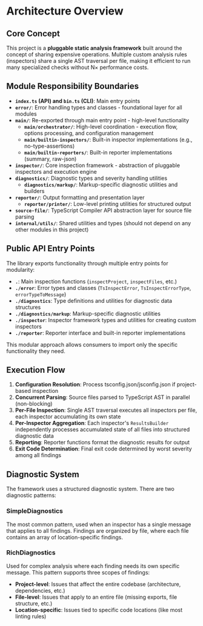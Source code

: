 # Architecture Overview

## Core Concept

This project is a **pluggable static analysis framework** built around the concept of sharing expensive operations.
Multiple custom analysis rules (inspectors) share a single AST traversal per file,
making it efficient to run many specialized checks without N× performance costs.

## Module Responsibility Boundaries

- **`index.ts` (API) and `bin.ts` (CLI)**: Main entry points
- **`error/`**: Error handling types and classes - foundational layer for all modules
- **`main/`**: Re-exported through main entry point - high-level functionality
  - **`main/orchestrator/`**: High-level coordination - execution flow, options processing, and configuration management
  - **`main/builtin-inspectors/`**: Built-in inspector implementations (e.g., no-type-assertions)
  - **`main/builtin-reporters/`**: Built-in reporter implementations (summary, raw-json)
- **`inspector/`**: Core inspection framework - abstraction of pluggable inspectors and execution engine
- **`diagnostics/`**: Diagnostic types and severity handling utilities
  - **`diagnostics/markup/`**: Markup-specific diagnostic utilities and builders
- **`reporter/`**: Output formatting and presentation layer
  - **`reporter/printer/`**: Low-level printing utilities for structured output
- **`source-file/`**: TypeScript Compiler API abstraction layer for source file parsing
- **`internal/utils/`**: Shared utilities and types (should not depend on any other modules in this project)

## Public API Entry Points

The library exports functionality through multiple entry points for modularity:

- **`.`**: Main inspection functions (`inspectProject`, `inspectFiles`, etc.)
- **`./error`**: Error types and classes (`TsInspectError`, `TsInspectErrorType`, `errorTypeToMessage`)
- **`./diagnostics`**: Type definitions and utilities for diagnostic data structures
- **`./diagnostics/markup`**: Markup-specific diagnostic utilities
- **`./inspector`**: Inspector framework types and utilities for creating custom inspectors
- **`./reporter`**: Reporter interface and built-in reporter implementations

This modular approach allows consumers to import only the specific functionality they need.

## Execution Flow

1. **Configuration Resolution**: Process tsconfig.json/jsconfig.json if project-based inspection
2. **Concurrent Parsing**: Source files parsed to TypeScript AST in parallel (non-blocking)
3. **Per-File Inspection**: Single AST traversal executes all inspectors per file, each inspector accumulating its own state
4. **Per-Inspector Aggregation**: Each inspector's `ResultsBuilder` independently processes accumulated state of all files into structured diagnostic data
5. **Reporting**: Reporter functions format the diagnostic results for output
6. **Exit Code Determination**: Final exit code determined by worst severity among all findings

## Diagnostic System

The framework uses a structured diagnostic system. There are two diagnostic patterns:

### SimpleDiagnostics

The most common pattern, used when an inspector has a single message that applies to all findings.
Findings are organized by file, where each file contains an array of location-specific findings.

### RichDiagnostics

Used for complex analysis where each finding needs its own specific message.
This pattern supports three scopes of findings:

- **Project-level**: Issues that affect the entire codebase (architecture, dependencies, etc.)
- **File-level**: Issues that apply to an entire file (missing exports, file structure, etc.)  
- **Location-specific**: Issues tied to specific code locations (like most linting rules)
